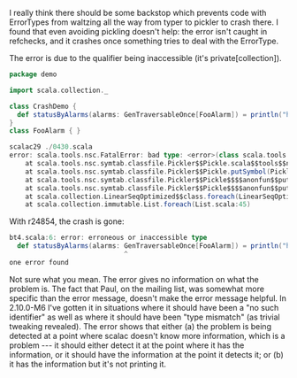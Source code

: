 I really think there should be some backstop which prevents code with ErrorTypes from waltzing all the way from typer to pickler to crash there.  I found that even avoiding pickling doesn't help: the error isn't caught in refchecks, and it crashes once something tries to deal with the ErrorType.

The error is due to the qualifier being inaccessible (it's private[collection]).

```scala
package demo

import scala.collection._

class CrashDemo {
  def statusByAlarms(alarms: GenTraversableOnce[FooAlarm]) = println("hello")
}
class FooAlarm { }
```
```scala
scalac29 ./0430.scala 
error: scala.tools.nsc.FatalError: bad type: <error>(class scala.tools.nsc.symtab.Types$$ErrorType$$)
	at scala.tools.nsc.symtab.classfile.Pickler$$Pickle.scala$$tools$$nsc$$symtab$$classfile$$Pickler$$Pickle$$$$putType(Pickler.scala:214)
	at scala.tools.nsc.symtab.classfile.Pickler$$Pickle.putSymbol(Pickler.scala:133)
	at scala.tools.nsc.symtab.classfile.Pickler$$Pickle$$$$anonfun$$putSymbols$$1.apply(Pickler.scala:158)
	at scala.tools.nsc.symtab.classfile.Pickler$$Pickle$$$$anonfun$$putSymbols$$1.apply(Pickler.scala:158)
	at scala.collection.LinearSeqOptimized$$class.foreach(LinearSeqOptimized.scala:59)
	at scala.collection.immutable.List.foreach(List.scala:45)
```
With r24854, the crash is gone: 

```scala
bt4.scala:6: error: erroneous or inaccessible type
  def statusByAlarms(alarms: GenTraversableOnce[FooAlarm]) = println("hello")
                             ^
one error found
```

Not sure what you mean. The error gives no information on what the problem is. The fact that Paul, on the mailing list, was somewhat more specific than the error message, doesn't make the error message helpful. In 2.10.0-M6 I've gotten it in situations where it should have been a "no such identifier" as well as where it should have been "type mismatch" (as trivial tweaking revealed). The error shows that either (a) the problem is being detected at a point where scalac doesn't know more information, which is a problem --- it should either detect it at the point where it has the information, or it should have the information at the point it detects it; or (b) it has the information but it's not printing it.
